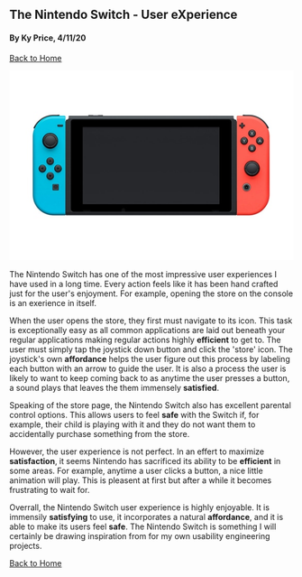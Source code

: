 ## The Nintendo Switch - User eXperience
#### By Ky Price, 4/11/20

[Back to Home](../)

<p align="center">
  <img src="../assets/nintendo-switch-1.jpg" alt="Nintendo Switch">
</p>

The Nintendo Switch has one of the most impressive user experiences I have used in a long time. Every action feels like it has been hand crafted just for the user's enjoyment. For example, opening the store on the console is an exerience in itself.

When the user opens the store, they first must navigate to its icon. This task is exceptionally easy as all common applications are laid out beneath your regular applications making regular actions highly **efficient** to get to. The user must simply tap the joystick down button and click the 'store' icon. The joystick's own **affordance** helps the user figure out this process by labeling each button with an arrow to guide the user. It is also a process the user is likely to want to keep coming back to as anytime the user presses a button, a sound plays that leaves the them immensely **satisfied**. 

Speaking of the store page, the Nintendo Switch also has excellent parental control options. This allows users to feel **safe** with the Switch if, for example, their child is playing with it and they do not want them to accidentally purchase something from the store.

However, the user experience is not perfect. In an effert to maximize **satisfaction**, it seems Nintendo has sacrificed its ability to be **efficient** in some areas. For example, anytime a user clicks a button, a nice little animation will play. This is pleasent at first but after a while it becomes frustrating to wait for. 

Overrall, the Nintendo Switch user experience is highly enjoyable. It is immensily **satisfying** to use, it incorporates a natural **affordance**, and it is able to make its users feel **safe**. The Nintendo Switch is something I will certainly be drawing inspiration from for my own usability engineering projects.

[Back to Home](../)
